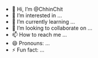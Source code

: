 - 👋 Hi, I’m @ChhinChit
- 👀 I’m interested in ...
- 🌱 I’m currently learning ...
- 💞️ I’m looking to collaborate on ...
- 📫 How to reach me ...
- 😄 Pronouns: ...
- ⚡ Fun fact: ...

<!---
ChhinChit/ChhinChit is a ✨ special ✨ repository because its `README.md` (this file) appears on your GitHub profile.
You can click the Preview link to take a look at your changes.
--->
